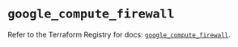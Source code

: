 # `google_compute_firewall`

Refer to the Terraform Registry for docs: [`google_compute_firewall`](https://registry.terraform.io/providers/hashicorp/google/5.39.0/docs/resources/compute_firewall).
